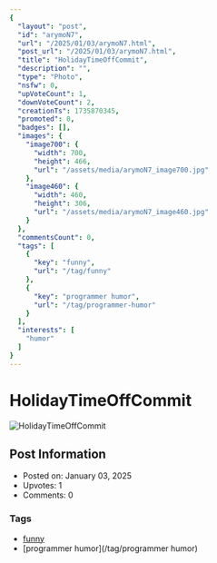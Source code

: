```yaml
---
{
  "layout": "post",
  "id": "arymoN7",
  "url": "/2025/01/03/arymoN7.html",
  "post_url": "/2025/01/03/arymoN7.html",
  "title": "HolidayTimeOffCommit",
  "description": "",
  "type": "Photo",
  "nsfw": 0,
  "upVoteCount": 1,
  "downVoteCount": 2,
  "creationTs": 1735870345,
  "promoted": 0,
  "badges": [],
  "images": {
    "image700": {
      "width": 700,
      "height": 466,
      "url": "/assets/media/arymoN7_image700.jpg"
    },
    "image460": {
      "width": 460,
      "height": 306,
      "url": "/assets/media/arymoN7_image460.jpg"
    }
  },
  "commentsCount": 0,
  "tags": [
    {
      "key": "funny",
      "url": "/tag/funny"
    },
    {
      "key": "programmer humor",
      "url": "/tag/programmer-humor"
    }
  ],
  "interests": [
    "humor"
  ]
}
---
```


# HolidayTimeOffCommit

![HolidayTimeOffCommit](/assets/media/arymoN7_image700.jpg)

## Post Information

- Posted on: January 03, 2025
- Upvotes: 1
- Comments: 0

### Tags

- [funny](/tag/funny)
- [programmer humor](/tag/programmer humor)
